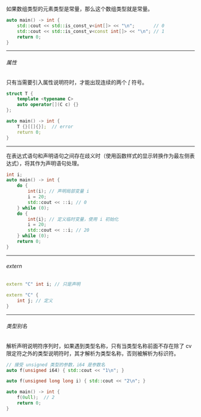 如果数组类型的元素类型是常量，那么这个数组类型就是常量。

```cpp
auto main() -> int {
    std::cout << std::is_const_v<int[]> << "\n";       // 0
    std::cout << std::is_const_v<const int[]> << "\n"; // 1
    return 0;
}
```

---

###### 属性

只有当需要引入属性说明符时，才能出现连续的两个 _[_ 符号。

```cpp
struct T {
    template <typename C>
    auto operator[](C c) {}
};

auto main() -> int {
    T {}[[]{}];  // error
    return 0;
}
```

---

在表达式语句和声明语句之间存在歧义时（使用函数样式的显示转换作为最左侧表达式），将其作为声明语句处理。

```cpp
int i;
auto main() -> int {
    do {
        int(i); // 声明局部变量 i
        i = 20;
        std::cout << ::i; // 0
    } while (0);
    do {
        int{i}; // 定义临时变量，使用 i 初始化
        i = 20;
        std::cout << ::i; // 20
    } while (0);
    return 0;
}
```

---

###### extern

```cpp
extern "C" int i; // 只是声明

extern "C" {
    int j; // 定义
}
```

---

###### 类型别名

解析声明说明符序列时，如果遇到类型名称，只有当类型名称前面不存在除了 cv 限定符之外的类型说明符时，其才解析为类型名称，否则被解析为标识符。

```cpp
// 接受 unsigned 类型的参数，i64 是参数名
auto f(unsigned i64) { std::cout << "1\n"; }

auto f(unsigned long long i) { std::cout << "2\n"; }

auto main() -> int {
    f(0ull);  // 2
    return 0;
}
```











